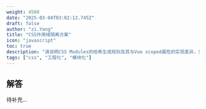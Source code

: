 ```yaml
---
weight: 4500
date: "2025-03-04T03:02:12.745Z"
draft: false
author: "zi.Yang"
title: "CSS作用域隔离方案"
icon: "javascript"
toc: true
description: "请说明CSS Modules的哈希生成规则及其与Vue scoped属性的实现差异，分析Shadow DOM的样式封装原理，并演示使用@scope规则实现块级作用域样式的最佳实践。"
tags: ["css", "工程化", "模块化"]
---
```


## 解答

待补充...
